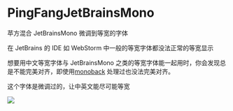 # PingFangJetBrainsMono 



苹方混合 JetBrainsMono 微调到等宽的字体

在 JetBrains 的 IDE 如 WebStorm 中一般的等宽字体都没法正常的等宽显示

想要用中文等宽字体与 JetBrainsMono 之类的等宽字体能一起用时，你会发现总是不能完美对齐，即使用[monoback](https://github.com/Asvel/monoback) 处理过也没法完美对齐。

这个字体是微调过的，让中英文能尽可能等宽

![](https://github.com/yArna/PingFangJetBrainsMono/assets/82231420/694b6176-7371-45b5-85a0-061a451befc2)



